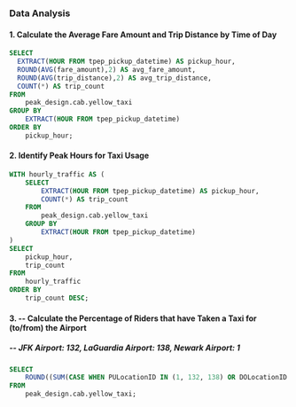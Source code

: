 ### Data Analysis

#### 1. Calculate the Average Fare Amount and Trip Distance by Time of Day

```sql
SELECT 
  EXTRACT(HOUR FROM tpep_pickup_datetime) AS pickup_hour,
  ROUND(AVG(fare_amount),2) AS avg_fare_amount,
  ROUND(AVG(trip_distance),2) AS avg_trip_distance,
  COUNT(*) AS trip_count
FROM 
    peak_design.cab.yellow_taxi
GROUP BY 
    EXTRACT(HOUR FROM tpep_pickup_datetime)
ORDER BY 
    pickup_hour;
```

#### 2. Identify Peak Hours for Taxi Usage

```sql
WITH hourly_traffic AS (
    SELECT 
        EXTRACT(HOUR FROM tpep_pickup_datetime) AS pickup_hour,
        COUNT(*) AS trip_count
    FROM 
        peak_design.cab.yellow_taxi
    GROUP BY 
        EXTRACT(HOUR FROM tpep_pickup_datetime)
)
SELECT 
    pickup_hour,
    trip_count
FROM 
    hourly_traffic
ORDER BY 
    trip_count DESC;
```

#### 3. -- Calculate the Percentage of Riders that have Taken a Taxi for (to/from) the Airport
##### -- JFK Airport: 132, LaGuardia Airport: 138, Newark Airport: 1

```sql
SELECT 
    ROUND((SUM(CASE WHEN PULocationID IN (1, 132, 138) OR DOLocationID IN (1, 132, 138) THEN 1 ELSE 0 END) * 100.0 / COUNT(*)),2) AS airport_trip_percentage
FROM 
    peak_design.cab.yellow_taxi;
```
